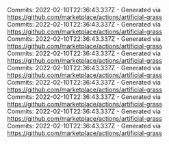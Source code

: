 Commits: 2022-02-10T22:36:43.337Z - Generated via https://github.com/marketplace/actions/artificial-grass
<br>
Commits: 2022-02-10T22:36:43.337Z - Generated via https://github.com/marketplace/actions/artificial-grass
<br>
Commits: 2022-02-10T22:36:43.337Z - Generated via https://github.com/marketplace/actions/artificial-grass
<br>
Commits: 2022-02-10T22:36:43.337Z - Generated via https://github.com/marketplace/actions/artificial-grass
<br>
Commits: 2022-02-10T22:36:43.337Z - Generated via https://github.com/marketplace/actions/artificial-grass
<br>
Commits: 2022-02-10T22:36:43.337Z - Generated via https://github.com/marketplace/actions/artificial-grass
<br>
Commits: 2022-02-10T22:36:43.337Z - Generated via https://github.com/marketplace/actions/artificial-grass
<br>
Commits: 2022-02-10T22:36:43.337Z - Generated via https://github.com/marketplace/actions/artificial-grass
<br>
Commits: 2022-02-10T22:36:43.337Z - Generated via https://github.com/marketplace/actions/artificial-grass
<br>
